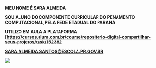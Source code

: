**MEU NOME É SARA ALMEIDA**  

**SOU ALUNO DO COMPONENTE CURRICULAR DO PENAMENTO COMPUTACIONAL,PELA REDE ETADUAL DO PARANÁ**

**UTILIZO EM AULA A PLATAFORMA [https://cursos.alura.com.br/course/repositorio-digital-compartilhar-seus-projetos/task/152382**

**SARA.ALMEIDA.SANTOS@ESCOLA.PR.GOV.BR**

![](https://media1.tenor.com/m/RWUsSt1-xDUAAAAC/tongue-out.gif)
